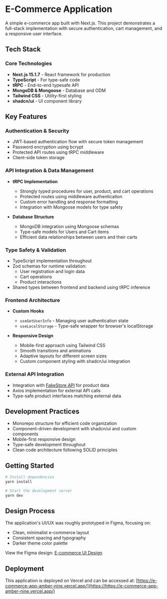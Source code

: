 # E-Commerce Application

A simple e-commerce app built with Next.js. This project demonstrates a full-stack implementation with secure authentication, cart management, and a responsive user interface.

## Tech Stack

### Core Technologies

- **Next.js 15.1.7** - React framework for production
- **TypeScript** - For type-safe code
- **tRPC** - End-to-end typesafe API
- **MongoDB & Mongoose** - Database and ODM
- **Tailwind CSS** - Utility-first styling
- **shadcn/ui** - UI component library

## Key Features

### Authentication & Security

- JWT-based authentication flow with secure token management
- Password encryption using bcrypt
- Protected API routes using tRPC middleware
- Client-side token storage

### API Integration & Data Management

- **tRPC Implementation**

  - Strongly typed procedures for user, product, and cart operations
  - Protected routes using middleware authentication
  - Custom error handling and response formatting
  - Integration with Mongoose models for type safety

- **Database Structure**
  - MongoDB integration using Mongoose schemas
  - Type-safe models for Users and Cart items
  - Efficient data relationships between users and their carts

### Type Safety & Validation

- TypeScript implementation throughout
- Zod schemas for runtime validation:
  - User registration and login data
  - Cart operations
  - Product interactions
- Shared types between frontend and backend using tRPC inference

### Frontend Architecture

- **Custom Hooks**

  - `useGetUserInfo` - Managing user authentication state
  - `useLocalStorage` - Type-safe wrapper for browser's localStorage

- **Responsive Design**
  - Mobile-first approach using Tailwind CSS
  - Smooth transitions and animations
  - Adaptive layouts for different screen sizes
  - Custom component styling with shadcn/ui integration

### External API Integration

- Integration with [FakeStore API](https://fakestoreapi.com/docs#tag/Products/operation/getProductById) for product data
- Axios implementation for external API calls
- Type-safe product interfaces matching external data

## Development Practices

- Monorepo structure for efficient code organization
- Component-driven development with shadcn/ui and custom components
- Mobile-first responsive design
- Type-safe development throughout
- Clean code architecture following SOLID principles

## Getting Started

```bash
# Install dependencies
yarn install

# Start the development server
yarn dev
```

## Design Process

The application's UI/UX was roughly prototyped in Figma, focusing on:

- Clean, minimalist e-commerce layout
- Consistent spacing and typography
- Darker theme color palette

View the Figma design: [E-commerce UI Design](https://www.figma.com/design/jp9wHpJqBnak7PVewDk9RG/Untitled?node-id=0-1&t=6lm8b6l1MioD6DAy-1)

## Deployment

This application is deployed on Vercel and can be accessed at:
[https://e-commerce-app-amber-nine.vercel.app/](https://https://e-commerce-app-amber-nine.vercel.app/)
